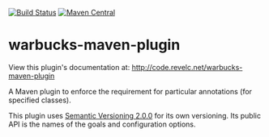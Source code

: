 <!--
  Licensed under the Apache License, Version 2.0 (the "License");
  you may not use this file except in compliance with the License.
  You may obtain a copy of the License at

      http://www.apache.org/licenses/LICENSE-2.0

  Unless required by applicable law or agreed to in writing, software
  distributed under the License is distributed on an "AS IS" BASIS,
  WITHOUT WARRANTIES OR CONDITIONS OF ANY KIND, either express or implied.
  See the License for the specific language governing permissions and
  limitations under the License.
-->

[![Build Status][travis_img]][travis_link] [![Maven Central][maven_img]][maven_link]

warbucks-maven-plugin
======================

View this plugin's documentation at:
http://code.revelc.net/warbucks-maven-plugin

A Maven plugin to enforce the requirement for particular annotations (for
specified classes).

This plugin uses [Semantic Versioning 2.0.0][1] for its own versioning. Its
public API is the names of the goals and configuration options.

[1]: http://semver.org/spec/v2.0.0.html
[travis_img]: https://travis-ci.org/revelc/warbucks-maven-plugin.svg?branch=main
[travis_link]: https://travis-ci.org/revelc/warbucks-maven-plugin
[maven_img]: https://maven-badges.herokuapp.com/maven-central/net.revelc.code/warbucks-maven-plugin/badge.svg
[maven_link]: https://maven-badges.herokuapp.com/maven-central/net.revelc.code/warbucks-maven-plugin

